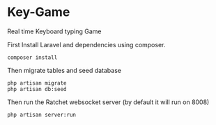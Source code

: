# Key-Game
Real time Keyboard typing Game

First Install Laravel and dependencies using composer.
```
composer install
```

Then migrate tables and seed database
```
php artisan migrate
php artisan db:seed
```

Then run the Ratchet websocket server (by default it will run on 8008)
```
php artisan server:run
```
